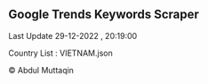 

## Google Trends Keywords Scraper 
 
Last Update 29-12-2022 , 20:19:00

Country List :
VIETNAM.json



© Abdul Muttaqin 
